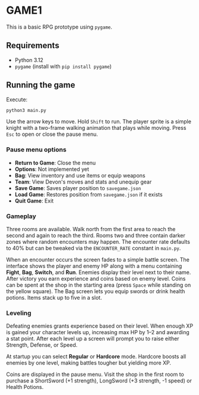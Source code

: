 # GAME1

This is a basic RPG prototype using `pygame`.

## Requirements
- Python 3.12
- `pygame` (install with `pip install pygame`)

## Running the game
Execute:
```bash
python3 main.py
```

Use the arrow keys to move. Hold `Shift` to run. The player sprite is a simple
knight with a two-frame walking animation that plays while moving. Press `Esc`
to open or close the pause menu.

### Pause menu options
- **Return to Game**: Close the menu
- **Options**: Not implemented yet
- **Bag**: View inventory and use items or equip weapons
- **Team**: View Devon's moves and stats and unequip gear
- **Save Game**: Saves player position to `savegame.json`
- **Load Game**: Restores position from `savegame.json` if it exists
- **Quit Game**: Exit

### Gameplay
Three rooms are available. Walk north from the first area to reach the second
and again to reach the third. Rooms two and three contain darker zones where
random encounters may happen. The encounter rate defaults to 40% but can be
tweaked via the `ENCOUNTER_RATE` constant in `main.py`.

When an encounter occurs the screen fades to a simple battle screen. The
interface shows the player and enemy HP along with a menu containing **Fight**,
**Bag**, **Switch**, and **Run**. Enemies display their level next to their name.
After victory you earn experience and coins based on enemy level. Coins can be
spent at the shop in the starting area (press `Space` while standing on the
yellow square). The Bag screen lets you equip swords or drink health potions.
Items stack up to five in a slot.

### Leveling
Defeating enemies grants experience based on their level. When enough XP is
gained your character levels up, increasing max HP by 1–2 and awarding a stat
point. After each level up a screen will prompt you to raise either Strength,
Defense, or Speed.

At startup you can select **Regular** or **Hardcore** mode. Hardcore boosts all
enemies by one level, making battles tougher but yielding more XP.

Coins are displayed in the pause menu. Visit the shop in the first room to
purchase a ShortSword (+1 strength), LongSword (+3 strength, -1 speed) or Health
Potions.
